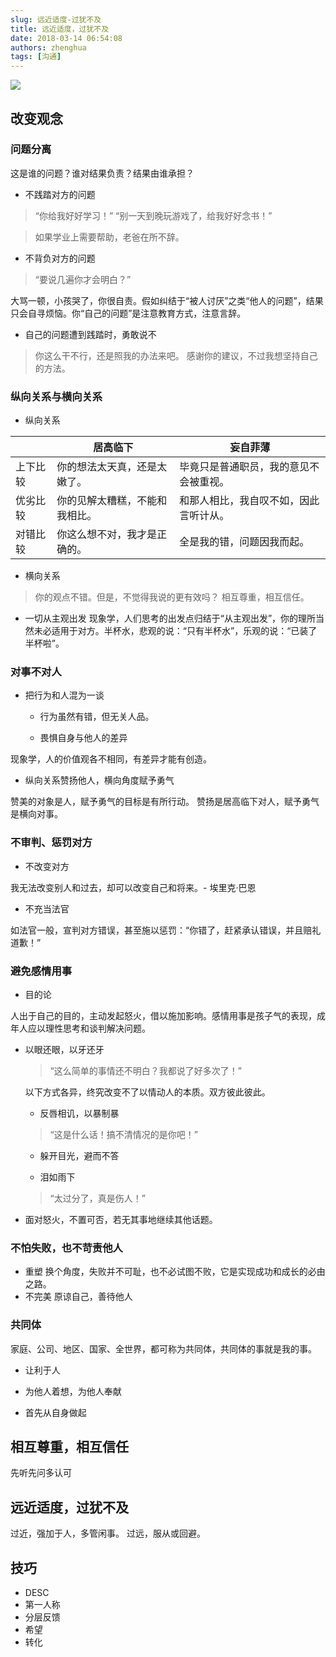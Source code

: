 ```yaml
---
slug: 远近适度-过犹不及
title: 远近适度，过犹不及
date: 2018-03-14 06:54:08
authors: zhenghua
tags: [沟通]
---
```


![](/img/s29503968.jpg)

<!-- more -->

## 改变观念

### 问题分离

这是谁的问题？谁对结果负责？结果由谁承担？

- 不践踏对方的问题

> “你给我好好学习！”
> “别一天到晚玩游戏了，给我好好念书！”

> 如果学业上需要帮助，老爸在所不辞。

- 不背负对方的问题

> “要说几遍你才会明白？”

大骂一顿，小孩哭了，你很自责。假如纠结于“被人讨厌”之类“他人的问题”，结果只会自寻烦恼。你“自己的问题”是注意教育方式，注意言辞。

- 自己的问题遭到践踏时，勇敢说不

> 你这么干不行，还是照我的办法来吧。
> 感谢你的建议，不过我想坚持自己的方法。

### 纵向关系与横向关系

- 纵向关系

||居高临下|妄自菲薄|
|-|-|-|
|上下比较|你的想法太天真，还是太嫩了。|毕竟只是普通职员，我的意见不会被重视。|
|优劣比较|你的见解太糟糕，不能和我相比。|和那人相比，我自叹不如，因此言听计从。|
|对错比较|你这么想不对，我才是正确的。|全是我的错，问题因我而起。|


- 横向关系

> 你的观点不错。但是，不觉得我说的更有效吗？
相互尊重，相互信任。

- 一切从主观出发
现象学，人们思考的出发点归结于“从主观出发”，你的理所当然未必适用于对方。半杯水，悲观的说：“只有半杯水”，乐观的说：“已装了半杯啦”。


### 对事不对人

- 把行为和人混为一谈

	- 行为虽然有错，但无关人品。

	- 畏惧自身与他人的差异

现象学，人的价值观各不相同，有差异才能有创造。

- 纵向关系赞扬他人，横向角度赋予勇气

赞美的对象是人，赋予勇气的目标是有所行动。
赞扬是居高临下对人，赋予勇气是横向对事。

### 不审判、惩罚对方

- 不改变对方

我无法改变别人和过去，却可以改变自己和将来。- 埃里克·巴恩

- 不充当法官

如法官一般，宣判对方错误，甚至施以惩罚：“你错了，赶紧承认错误，并且赔礼道歉！”

### 避免感情用事

- 目的论

人出于自己的目的，主动发起怒火，借以施加影响。感情用事是孩子气的表现，成年人应以理性思考和谈判解决问题。

- 以眼还眼，以牙还牙

	> “这么简单的事情还不明白？我都说了好多次了！”

	以下方式各异，终究改变不了以情动人的本质。双方彼此彼此。

    - 反唇相讥，以暴制暴

	> “这是什么话！搞不清情况的是你吧！”

	- 躲开目光，避而不答

	- 泪如雨下

	> “太过分了，真是伤人！”

- 面对怒火，不置可否，若无其事地继续其他话题。

### 不怕失败，也不苛责他人

- 重塑
换个角度，失败并不可耻，也不必试图不败，它是实现成功和成长的必由之路。
- 不完美
原谅自己，善待他人

### 共同体

家庭、公司、地区、国家、全世界，都可称为共同体，共同体的事就是我的事。

- 让利于人

- 为他人着想，为他人奉献

- 首先从自身做起

## 相互尊重，相互信任

先听先问多认可

## 远近适度，过犹不及
过近，强加于人，多管闲事。
过远，服从或回避。
## 技巧
- DESC
- 第一人称
- 分层反馈
- 希望
- 转化